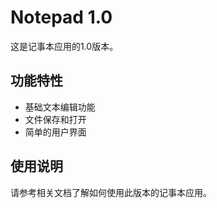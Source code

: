 # Notepad 1.0

这是记事本应用的1.0版本。

## 功能特性
- 基础文本编辑功能
- 文件保存和打开
- 简单的用户界面

## 使用说明
请参考相关文档了解如何使用此版本的记事本应用。